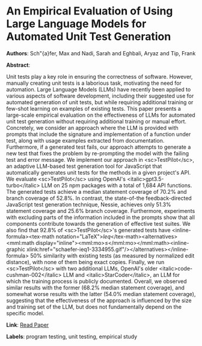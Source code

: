 # An Empirical Evaluation of Using Large Language Models for Automated Unit Test Generation

**Authors**: Sch\"{a}fer, Max and Nadi, Sarah and Eghbali, Aryaz and Tip, Frank

**Abstract**:

Unit tests play a key role in ensuring the correctness of software. However, manually creating unit tests is a laborious task, motivating the need for automation. Large Language Models (LLMs) have recently been applied to various aspects of software development, including their suggested use for automated generation of unit tests, but while requiring additional training or few-shot learning on examples of existing tests. This paper presents a large-scale empirical evaluation on the effectiveness of LLMs for automated unit test generation without requiring additional training or manual effort. Concretely, we consider an approach where the LLM is provided with prompts that include the signature and implementation of a function under test, along with usage examples extracted from documentation. Furthermore, if a generated test fails, our approach attempts to generate a new test that fixes the problem by re-prompting the model with the failing test and error message. We implement our approach in &lt;sc&gt;TestPilot&lt;/sc&gt;, an adaptive LLM-based test generation tool for JavaScript that automatically generates unit tests for the methods in a given project's API. We evaluate &lt;sc&gt;TestPilot&lt;/sc&gt; using OpenAI's &lt;italic&gt;gpt3.5-turbo&lt;/italic&gt; LLM on 25 npm packages with a total of 1,684 API functions. The generated tests achieve a median statement coverage of 70.2\% and branch coverage of 52.8\%. In contrast, the state-of-the feedback-directed JavaScript test generation technique, Nessie, achieves only 51.3\% statement coverage and 25.6\% branch coverage. Furthermore, experiments with excluding parts of the information included in the prompts show that all components contribute towards the generation of effective test suites. We also find that 92.8\% of &lt;sc&gt;TestPilot&lt;/sc&gt;'s generated tests have &lt;inline-formula&gt;&lt;tex-math notation="LaTeX"&gt;$leq$&lt;/tex-math&gt;&lt;alternatives&gt;&lt;mml:math display="inline"&gt;&lt;mml:mo&gt;≤&lt;/mml:mo&gt;&lt;/mml:math&gt;&lt;inline-graphic xlink:href="schaefer-ieq1-3334955.gif"/&gt;&lt;/alternatives&gt;&lt;/inline-formula&gt; 50\% similarity with existing tests (as measured by normalized edit distance), with none of them being exact copies. Finally, we run &lt;sc&gt;TestPilot&lt;/sc&gt; with two additional LLMs, OpenAI's older &lt;italic&gt;code-cushman-002&lt;/italic&gt; LLM and &lt;italic&gt;StarCoder&lt;/italic&gt;, an LLM for which the training process is publicly documented. Overall, we observed similar results with the former (68.2\% median statement coverage), and somewhat worse results with the latter (54.0\% median statement coverage), suggesting that the effectiveness of the approach is influenced by the size and training set of the LLM, but does not fundamentally depend on the specific model.

**Link**: [Read Paper](https://doi.org/10.1109/TSE.2023.3334955)

**Labels**: program testing, unit testing, empirical study
